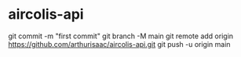# aircolis-api

git commit -m "first commit"
git branch -M main
git remote add origin https://github.com/arthurisaac/aircolis-api.git
git push -u origin main
